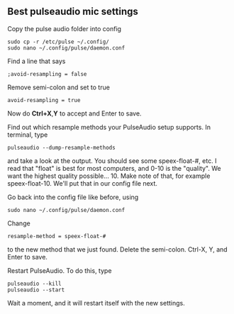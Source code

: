 ## Best pulseaudio mic settings 
Copy the pulse audio folder into config
```
sudo cp -r /etc/pulse ~/.config/
sudo nano ~/.config/pulse/daemon.conf
```
Find a line that says
```
;avoid-resampling = false
```
Remove semi-colon and set to true	
```	
avoid-resampling = true
```
Now do **Ctrl+X**,**Y** to accept and Enter to save.

Find out which resample methods your PulseAudio setup supports. In terminal, type
```
pulseaudio --dump-resample-methods
```
and take a look at the output. You should see some speex-float-#, etc. I read that "float" is best for most computers, and 0-10 is the "quality". We want the highest quality possible... 10. Make note of that, for example speex-float-10. We'll put that in our config file next.

Go back into the config file like before, using
```
sudo nano ~/.config/pulse/daemon.conf
```

Change
```
resample-method = speex-float-#
```
to the new method that we just found. Delete the semi-colon.
Ctrl-X, Y, and Enter to save.

Restart PulseAudio. To do this, type
```
pulseaudio --kill
pulseaudio --start
```
Wait a moment, and it will restart itself with the new settings.

